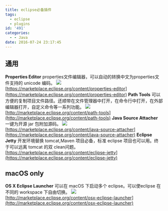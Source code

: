 ```yaml
---
title: eclipse必备插件
tags:
  - eclipse
  - plugins
id: '491'
categories:
  - - Java
date: 2016-07-24 23:17:45
---
```


## 通用

**Properties Editor** properties文件编辑器，可以自动的转换中文为properties文件支持的 unicode 编码。 ![](http://xobo.org/wp-content/uploads/2016/07/Screen-Shot-2017-05-03-at-8.07.15-PM-300x71.png) [https://marketplace.eclipse.org/content/properties-editor](https://marketplace.eclipse.org/content/properties-editor) **Path Tools** 可以方便的复制项目文件路径。还顺带在文件管理器中打开，在命令行中打开，在外部编辑器打开，自定义命令等一系列功能。 ![](http://xobo.org/wp-content/uploads/2016/07/Screen-Shot-2017-05-03-at-8.08.39-PM-300x101.png) [http://marketplace.eclipse.org/content/path-tools](http://marketplace.eclipse.org/content/path-tools) **Java Source Attacher** 一键为开源 jar 包附加源码。 ![](http://xobo.org/wp-content/uploads/2016/07/Java-Source-Attacher-264x300.png) [https://marketplace.eclipse.org/content/java-source-attacher](https://marketplace.eclipse.org/content/java-source-attacher) **Eclipse Jetty** 开发环境替换 tomcat,Maven 项目必备，标准 eclipse 项目也可以用。终于可以远离 tomcat 的双 clean问题。 [https://marketplace.eclipse.org/content/eclipse-jetty](https://marketplace.eclipse.org/content/eclipse-jetty)

## macOS only

**OS X Eclipse Launcher** 可以在 macOS 下启动多个 eclipse。可以使eclipse 在不同的 workspace 下自由切换。 ![](http://xobo.org/wp-content/uploads/2016/07/OS-X-Eclipse-Launcher-300x293.png) [http://marketplace.eclipse.org/content/osx-eclipse-launcher](http://marketplace.eclipse.org/content/osx-eclipse-launcher)